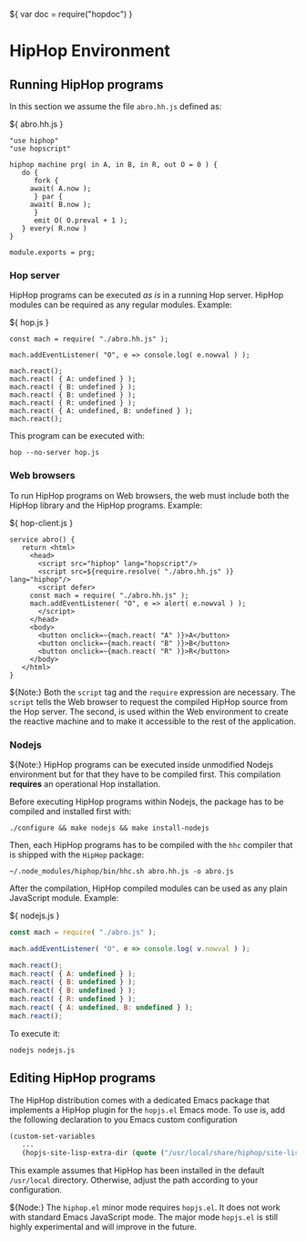 ${ var doc = require("hopdoc") }

HipHop Environment
==================

Running HipHop programs
-----------------------

In this section we assume the file `abro.hh.js` defined as:

${ <span class="label label-info">abro.hh.js</span> }
```hiphop
"use hiphop"
"use hopscript"

hiphop machine prg( in A, in B, in R, out O = 0 ) {
   do {
      fork {
	 await( A.now );
      } par {
	 await( B.now );
      }
      emit O( O.preval + 1 );
   } every( R.now )
}

module.exports = prg;
```

### Hop server ###

HipHop programs can be executed _as is_ in a running Hop server. HipHop
modules can be required as any regular modules. Example:

${ <span class="label label-info">hop.js</span> }
```hopscript
const mach = require( "./abro.hh.js" );

mach.addEventListener( "O", e => console.log( e.nowval ) );

mach.react();
mach.react( { A: undefined } );
mach.react( { B: undefined } );
mach.react( { B: undefined } );
mach.react( { R: undefined } );
mach.react( { A: undefined, B: undefined } );
mach.react();
```

This program can be executed with:

```shell
hop --no-server hop.js
```

### Web browsers ###

To run HipHop programs on Web browsers, the web must include both 
the HipHop library and the HipHop programs. Example:

${ <span class="label label-info">hop-client.js</span> }
```hopscript
service abro() {
   return <html>
     <head>
       <script src="hiphop" lang="hopscript"/>
       <script src=${require.resolve( "./abro.hh.js" )} lang="hiphop"/>
       <script defer>
	 const mach = require( "./abro.hh.js" );
	 mach.addEventListener( "O", e => alert( e.nowval ) );
       </script>
     </head>
     <body>
       <button onclick=~{mach.react( "A" )}>A</button>
       <button onclick=~{mach.react( "B" )}>B</button>
       <button onclick=~{mach.react( "R" )}>R</button>
     </body>
   </html>
}
```

${<span class="label label-primary">Note:</span>} Both the `script` tag
and the `require` expression are necessary. The `script` tells the Web browser
to request the compiled HipHop source from the Hop server. The second, 
is used within the Web environment to create the reactive machine and to
make it accessible to the rest of the application.


### Nodejs ###

${<span class="label label-warning">Note:</span>} HipHop programs can 
be executed inside unmodified Nodejs environment but for that they have to 
be compiled first. This compilation **requires** an operational Hop 
installation.

Before executing HipHop programs within Nodejs, the package has to be
compiled and installed first with:

```shell
./configure && make nodejs && make install-nodejs
```

Then, each HipHop programs has to be compiled with the `hhc` compiler
that is shipped with the `HipHop` package:

```shell
~/.node_modules/hiphop/bin/hhc.sh abro.hh.js -o abro.js
```

After the compilation, HipHop compiled modules can be used as any
plain JavaScript module. Example:

${ <span class="label label-info">nodejs.js</span> }
```javascript
const mach = require( "./abro.js" );

mach.addEventListener( "O", e => console.log( v.nowval ) );

mach.react();
mach.react( { A: undefined } );
mach.react( { B: undefined } );
mach.react( { B: undefined } );
mach.react( { R: undefined } );
mach.react( { A: undefined, B: undefined } );
mach.react();
```

To execute it:

```shell
nodejs nodejs.js
```


Editing HipHop programs
-----------------------

The HipHop distribution comes with a dedicated Emacs package that
implements a HipHop plugin for the `hopjs.el` Emacs mode. To use is,
add the following declaration to you Emacs custom configuration

```lisp
(custom-set-variables
   ...
   (hopjs-site-lisp-extra-dir (quote ("/usr/local/share/hiphop/site-lisp"))))
```

This example assumes that HipHop has been installed in the default `/usr/local`
directory. Otherwise, adjust the path according to your configuration.

${<span class="label label-warning">Node:</span>} The `hiphop.el`
minor mode requires `hopjs.el`. It does not work with standard Emacs
JavaScript mode. The major mode `hopjs.el` is still highly experimental
and will improve in the future.


